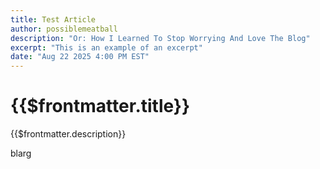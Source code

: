 ```yaml
---
title: Test Article
author: possiblemeatball
description: "Or: How I Learned To Stop Worrying And Love The Blog"
excerpt: "This is an example of an excerpt"
date: "Aug 22 2025 4:00 PM EST"
---
```

<h1 class="mb-1">{{$frontmatter.title}}</h1>
<p class="mt-1 text-sm text-gray-700 dark:text-gray-400 italic">{{$frontmatter.description}}</p>

blarg